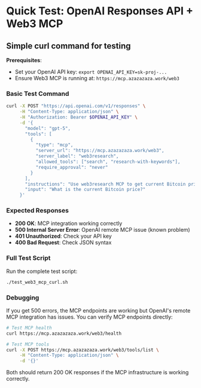# Quick Test: OpenAI Responses API + Web3 MCP

## Simple curl command for testing

**Prerequisites**: 
- Set your OpenAI API key: `export OPENAI_API_KEY=sk-proj-...`
- Ensure Web3 MCP is running at: `https://mcp.azazazaza.work/web3`

### Basic Test Command

```bash
curl -X POST "https://api.openai.com/v1/responses" \
     -H "Content-Type: application/json" \
     -H "Authorization: Bearer $OPENAI_API_KEY" \
     -d '{
       "model": "gpt-5",
       "tools": [
         {
           "type": "mcp",
           "server_url": "https://mcp.azazazaza.work/web3",
           "server_label": "web3research",
           "allowed_tools": ["search", "research-with-keywords"],
           "require_approval": "never"
         }
       ],
       "instructions": "Use web3research MCP to get current Bitcoin price and create a brief 2-sentence summary.",
       "input": "What is the current Bitcoin price?"
     }'
```

### Expected Responses

- **200 OK**: MCP integration working correctly
- **500 Internal Server Error**: OpenAI remote MCP issue (known problem)
- **401 Unauthorized**: Check your API key
- **400 Bad Request**: Check JSON syntax

### Full Test Script

Run the complete test script:
```bash
./test_web3_mcp_curl.sh
```

### Debugging

If you get 500 errors, the MCP endpoints are working but OpenAI's remote MCP integration has issues. You can verify MCP endpoints directly:

```bash
# Test MCP health
curl https://mcp.azazazaza.work/web3/health

# Test MCP tools
curl -X POST https://mcp.azazazaza.work/web3/tools/list \
     -H "Content-Type: application/json" \
     -d '{}'
```

Both should return 200 OK responses if the MCP infrastructure is working correctly.
